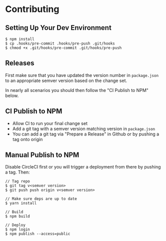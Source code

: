 # Contributing

## Setting Up Your Dev Environment
```
$ npm install
$ cp .hooks/pre-commit .hooks/pre-push .git/hooks
$ chmod +x .git/hooks/pre-commit .git/hooks/pre-push
```

## Releases
First make sure that you have updated the version number in `package.json` to an appropriate semver version based on the change set.

In nearly all scenarios you should then follow the "CI Publish to NPM" below.

## CI Publish to NPM
* Allow CI to run your final change set
* Add a git tag with a semver version matching version in `package.json`
* You can add a git tag via "Prepare a Release" in Github or by pushing a tag onto origin  

## Manual Publish to NPM
Disable CircleCI first or you will trigger a deployment from there by pushing a tag.
Then:
```
// Tag repo
$ git tag v<semver version>
$ git push push origin v<semver version>

// Make sure deps are up to date
$ yarn install

// Build
$ npm build

// Deploy
$ npm login
$ npm publish --access=public
```
